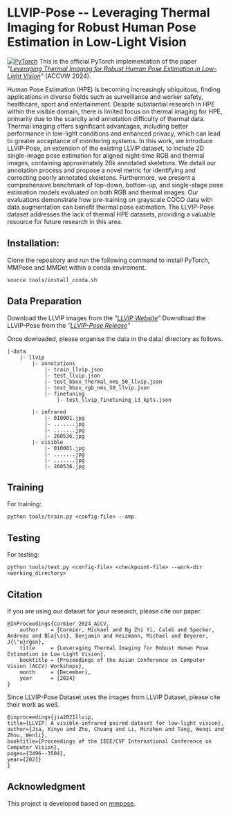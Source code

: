 # LLVIP-Pose -- Leveraging Thermal Imaging for Robust Human Pose Estimation in Low-Light Vision

<a href="https://pytorch.org/get-started/locally/"><img alt="PyTorch" src="https://img.shields.io/badge/PyTorch-ee4c2c?logo=pytorch&logoColor=white"></a>
This is the official PyTorch implementation of the paper *"[Leveraging Thermal Imaging for Robust Human Pose Estimation in Low-Light Vision](https://sites.google.com/view/awss2024/accueil)"* (ACCVW 2024).


Human Pose Estimation (HPE) is becoming increasingly ubiquitous, finding applications in diverse fields such as surveillance and worker safety, healthcare, sport and entertainment. Despite substantial research in HPE within the visible domain, there is limited focus on thermal imaging for HPE, primarily due to the scarcity and annotation difficulty of thermal data. Thermal imaging offers significant advantages, including better performance in low-light conditions and enhanced privacy, which can lead to greater acceptance of monitoring systems. In this work, we introduce LLVIP-Pose, an extension of the existing LLVIP dataset, to include 2D single-image pose estimation for aligned night-time RGB and thermal images, containing approximately 26k annotated skeletons. We detail our annotation process and propose a novel metric for identifying and correcting poorly annotated skeletons. Furthermore, we present a comprehensive benchmark of top-down, bottom-up, and single-stage pose estimation models evaluated on both RGB and thermal images. Our evaluations demonstrate how pre-training on grayscale COCO data with data augmentation can benefit thermal pose estimation. The LLVIP-Pose dataset addresses the lack of thermal HPE datasets, providing a valuable resource for future research in this area.

## Installation:

Clone the repository and run the following command to install PyTorch, MMPose and MMDet within a conda enviroment.

```
source tools/install_conda.sh
```

## Data Preparation

Download the LLVIP images from the *"[LLVIP Website](https://bupt-ai-cz.github.io/LLVIP/)"*
Downdload the LLVIP-Pose from the *"[LLVIP-Pose Release](https://github.com/MickaelCormier/llvip-pose/releases/)"*

Once dowloaded, please organise the data in the data/ directory as follows.

```
|-data
    |- llvip
        |- annotations
            |- train_llvip.json
            |- test_llvip.json
            |- test_bbox_thermal_nms_50_llvip.json
            |- test_bbox_rgb_nms_50_llvip.json
            |- finetuning
                |- test_llvip_finetuning_13_kpts.json

        |- infrared
            |- 010001.jpg
            |- .......jpg
            |- .......jpg
            |- 260536.jpg
        |- visible
            |- 010001.jpg
            |- .......jpg
            |- .......jpg
            |- 260536.jpg
```

## Training

For training:

```
python tools/train.py <config-file> --amp
```

## Testing 

For testing:

```
python tools/test.py <config-file> <checkpoint-file> --work-dir <working_directory>
```


## Citation 
If you are using our dataset for your research, please cite our paper.
```
@InProceedings{Cormier_2024_ACCV,
    author    = {Cormier, Mickael and Ng Zhi Yi, Caleb and Specker, Andreas and Bla{\ss}, Benjamin and Heizmann, Michael and Beyerer, J{\"u}rgen},
    title     = {Leveraging Thermal Imaging for Robust Human Pose Estimation in Low-Light Vision},
    booktitle = {Proceedings of the Asian Conference on Computer Vision (ACCV) Workshops},
    month     = {December},
    year      = {2024}
}
```
Since LLVIP-Pose Dataset uses the images from LLVIP Dataset, please cite their work as well.
```
@inproceedings{jia2021llvip,
title={LLVIP: A visible-infrared paired dataset for low-light vision},
author={Jia, Xinyu and Zhu, Chuang and Li, Minzhen and Tang, Wenqi and Zhou, Wenli},
booktitle={Proceedings of the IEEE/CVF International Conference on Computer Vision},
pages={3496--3504},
year={2021}
}
```

## Acknowledgment
This project is developed based on [mmpose](https://github.com/open-mmlab/mmpose).